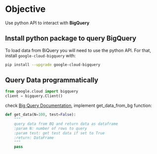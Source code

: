 # Objective

Use python API to interact with **BigQuery**

## Install python package to query BigQuery

To load data from BiQuery you will need to use the python API.
For that, install `google-cloud-bigquery` with:

```bash
pip install --upgrade google-cloud-bigquery
``` 
## Query Data programmatically

```python
from google.cloud import bigquery
client = bigquery.Client()
```
check [Big Query Documentation](https://googleapis.dev/python/bigquery/latest/index.html),
implement get_data_from_bg function:

```python
def get_data(N=100, test=False):
    """
    query data from BQ and return data as dataframe
    :param N: number of rows to query
    :param test: get test data if set to True
    :return: DataFrame
    """
    pass
```
